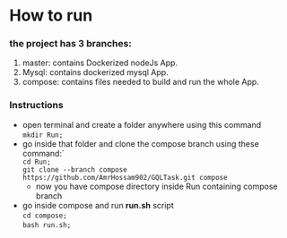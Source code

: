 # How to run 

### the project has 3 branches:
1. master: contains Dockerized nodeJs App.
2. Mysql: contains dockerized mysql App.
3. compose: contains files needed to build and run the whole App.


### Instructions
- open terminal and create a folder anywhere using this command<br>
    ```mkdir Run;```<br>
- go inside that folder and clone the compose branch using these command:`<br>
    ```cd Run;```<br>
    ```git clone --branch compose https://github.com/AmrHossam902/GQLTask.git compose```
    - now you have compose directory inside Run containing compose branch
- go inside compose and run **run.sh** script<br>
```cd compose;```<br>
```bash run.sh;```
